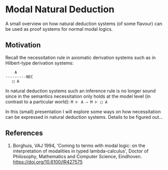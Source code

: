# Modal Natural Deduction

A small overview on how natural deduction systems (of some flavour) can be used as proof systems for normal modal logics.

## Motivation 

Recall the necessitation rule in axiomatic derivation systems such as in Hilbert-type derivation systems:
```
    A
---------NEC
   □ A

```
In natural deduction systems such an inference rule is no longer sound since in the semantics necessitation only holds at the model level (in contrast to a particular world): 
`M ⊩ A ⇒ M ⊩ □ A`

In this (small) presentation I will explore some ways on how necessitation can be expressed in natural deduction systems.
Details to be figured out... 

## References

1. Borghuis, VAJ 1994, 'Coming to terms with modal logic: on the interpretation of modalities in typed lambda-calculus', Doctor of Philosophy, Mathematics and Computer Science, Eindhoven. https://doi.org/10.6100/IR427575
